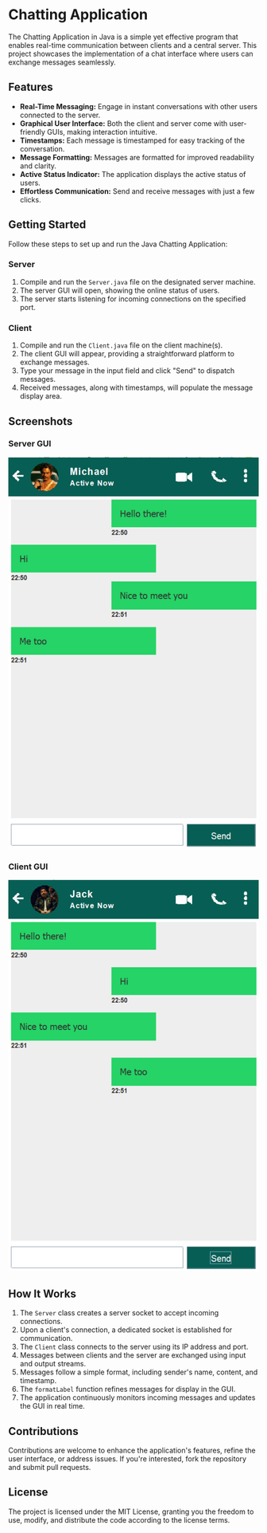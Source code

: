 # Chatting Application

The Chatting Application in Java is a simple yet effective program that enables real-time communication between clients and a central server. This project showcases the implementation of a chat interface where users can exchange messages seamlessly.

## Features

- **Real-Time Messaging:** Engage in instant conversations with other users connected to the server.
- **Graphical User Interface:** Both the client and server come with user-friendly GUIs, making interaction intuitive.
- **Timestamps:** Each message is timestamped for easy tracking of the conversation.
- **Message Formatting:** Messages are formatted for improved readability and clarity.
- **Active Status Indicator:** The application displays the active status of users.
- **Effortless Communication:** Send and receive messages with just a few clicks.

## Getting Started

Follow these steps to set up and run the Java Chatting Application:

### Server

1. Compile and run the `Server.java` file on the designated server machine.
2. The server GUI will open, showing the online status of users.
3. The server starts listening for incoming connections on the specified port.

### Client

1. Compile and run the `Client.java` file on the client machine(s).
2. The client GUI will appear, providing a straightforward platform to exchange messages.
3. Type your message in the input field and click "Send" to dispatch messages.
4. Received messages, along with timestamps, will populate the message display area.

## Screenshots

### Server GUI
![Server GUI](/screenshots/server.png)

### Client GUI
![Client GUI](/screenshots/client.png)

## How It Works

1. The `Server` class creates a server socket to accept incoming connections.
2. Upon a client's connection, a dedicated socket is established for communication.
3. The `Client` class connects to the server using its IP address and port.
4. Messages between clients and the server are exchanged using input and output streams.
5. Messages follow a simple format, including sender's name, content, and timestamp.
6. The `formatLabel` function refines messages for display in the GUI.
7. The application continuously monitors incoming messages and updates the GUI in real time.

## Contributions

Contributions are welcome to enhance the application's features, refine the user interface, or address issues. If you're interested, fork the repository and submit pull requests.

## License

The project is licensed under the MIT License, granting you the freedom to use, modify, and distribute the code according to the license terms.
